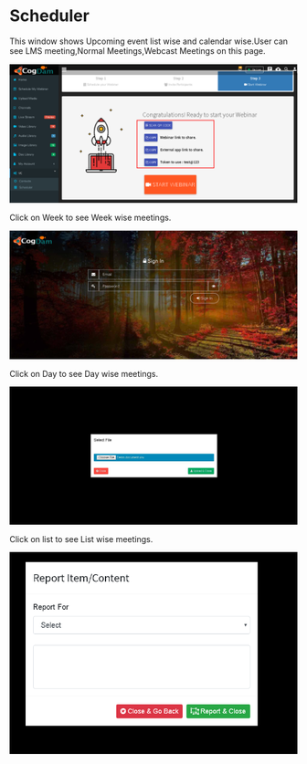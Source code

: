 # Scheduler

This window shows Upcoming event list wise and calendar wise.User can see LMS meeting,Normal Meetings,Webcast Meetings on this page.

![](../../.gitbook/assets/image%20%28272%29.png)

Click on Week to see Week wise meetings.

![](../../.gitbook/assets/image%20%28106%29.png)

Click on Day to see Day wise meetings.

![](../../.gitbook/assets/image%20%28211%29.png)

Click on list to see List wise meetings.

![](../../.gitbook/assets/image%20%28224%29.png)




